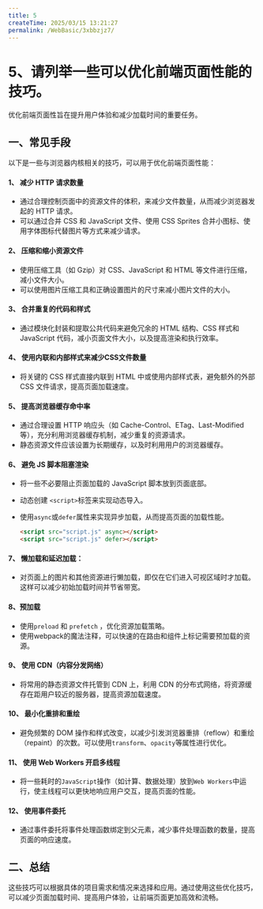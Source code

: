 ```yaml
---
title: 5
createTime: 2025/03/15 13:21:27
permalink: /WebBasic/3xbbzjz7/
---
```

# 5、请列举一些可以优化前端页面性能的技巧。

优化前端页面性旨在提升用户体验和减少加载时间的重要任务。

## 一、常见手段

以下是一些与浏览器内核相关的技巧，可以用于优化前端页面性能：

#### 1、 减少 HTTP 请求数量

- 通过合理控制页面中的资源文件的体积，来减少文件数量，从而减少浏览器发起的 HTTP 请求。
- 可以通过合并 CSS 和 JavaScript 文件、使用 CSS Sprites 合并小图标、使用字体图标代替图片等方式来减少请求。

#### 2、 压缩和缩小资源文件

- 使用压缩工具（如 Gzip）对 CSS、JavaScript 和 HTML 等文件进行压缩，减小文件大小。
- 可以使用图片压缩工具和正确设置图片的尺寸来减小图片文件的大小。

#### 3、 合并重复的代码和样式

- 通过模块化封装和提取公共代码来避免冗余的 HTML 结构、CSS 样式和 JavaScript 代码，减小页面文件大小，以及提高渲染和执行效率。

#### 4、 使用内联和内部样式来减少CSS文件数量

- 将关键的 CSS 样式直接内联到 HTML 中或使用内部样式表，避免额外的外部 CSS 文件请求，提高页面加载速度。

#### 5、 提高浏览器缓存命中率

- 通过合理设置 HTTP 响应头（如 Cache-Control、ETag、Last-Modified 等），充分利用浏览器缓存机制，减少重复的资源请求。
- 静态资源文件应该设置为长期缓存，以及时利用用户的浏览器缓存。

#### 6、 避免 JS 脚本阻塞渲染

- 将一些不必要阻止页面加载的 JavaScript 脚本放到页面底部。

- 动态创建 `<script>`标签来实现动态导入。

- 使用`async`或`defer`属性来实现异步加载，从而提高页面的加载性能。

  ```html
  <script src="script.js" async></script>
  <script src="script.js" defer></script>
  ```

#### 7、 懒加载和延迟加载：

- 对页面上的图片和其他资源进行懒加载，即仅在它们进入可视区域时才加载。这样可以减少初始加载时间并节省带宽。

#### 8、预加载

- 使用`preload` 和 `prefetch` ，优化资源加载策略。
- 使用webpack的魔法注释，可以快速的在路由和组件上标记需要预加载的资源。

#### 9、 使用 CDN（内容分发网络）

- 将常用的静态资源文件托管到 CDN 上，利用 CDN 的分布式网络，将资源缓存在距用户较近的服务器，提高资源加载速度。

#### 10、 最小化重排和重绘

- 避免频繁的 DOM 操作和样式改变，以减少引发浏览器重排（reflow）和重绘（repaint）的次数。可以使用`transform`、`opacity`等属性进行优化。

#### 11、 使用 Web Workers 开启多线程

- 将一些耗时的`JavaScript`操作（如计算、数据处理）放到`Web Workers`中运行，使主线程可以更快地响应用户交互，提高页面的性能。

#### 12、 使用事件委托

- 通过事件委托将事件处理函数绑定到父元素，减少事件处理函数的数量，提高页面的响应速度。

## 二、总结

这些技巧可以根据具体的项目需求和情况来选择和应用。通过使用这些优化技巧，可以减少页面加载时间、提高用户体验，让前端页面更加高效和流畅。
